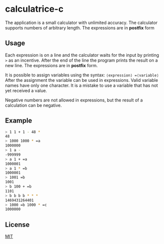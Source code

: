 # calculatrice-c

The application is a small calculator with unlimited accuracy. The calculator supports numbers of arbitrary length.  The expressions are in **postfix** form

## Usage

Each expression is on a line and the calculator waits for the input by printing ```>``` as an incentive. 
After the end of the line the program prints the result on a new line. The expressions are in **postfix** form.

It is possible to assign variables using the syntax: ````⟨expression⟩ =⟨variable⟩```` 
After the assignment the variable can be used in expressions. Valid variable names have only one character. It is a mistake to use a variable that has not yet received a value. 

Negative numbers are not allowed in expressions, but the result of a calculation can be negative.

## Example

```bash
> 1 1 + 1 - 48 *
48
> 1000 1000 * =a
1000000
> 1 a -
-999999
> a 1 + =a
1000001
> a 1 * =b
1000001
> 1001 =b
1001
> b 100 + =b
1101 
> b b b b * * * 
1469431264401
> 1000 =b 1000 * =c 
1000000
```

## License
[MIT](https://raw.githubusercontent.com/Nakwendaa/jeu-memory/master/LICENSE)
